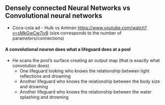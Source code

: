 ## Densely connected Neural Networks vs Convolutional neural networks  

- Coca-cola ad - Hulk vs Antman https://www.youtube.com/watch?v=sMkGwCw7iv8 (size corresponds to the number of parameters/connections)

#### A convolutional neuron does what a lifeguard does at a pool
- He scans the pool’s surface creating an output map (that is exactly what convolution does)
  - One lifeguard looking who knows the relationship between light reflections and drowning
  - Another lifeguard who knows the relationship between the body size and drowning
  - Another lifeguard who knows the relationship between the water splashing and drowning

